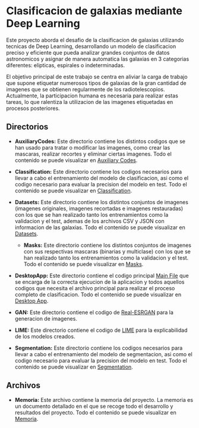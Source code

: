 # Clasificacion de galaxias mediante Deep Learning

Este proyecto aborda el desafio de la clasificacion de galaxias utilizando tecnicas de Deep Learning, desarrollando un modelo de clasificacion preciso y eficiente que pueda analizar grandes conjuntos de datos astronomicos y asignar de manera automatica las galaxias en 3 categorias diferentes: elipticas, espirales o indeterminadas.

El objetivo principal de este trabajo se centra en aliviar la carga de trabajo que supone etiquetar numerosos tipos de galaxias de la gran cantidad de imagenes que se obtienen regularmente de los radiotelescopios. Actualmente, la participacion humana es necesaria para realizar estas tareas, lo que ralentiza la utilizacion de las imagenes etiquetadas en procesos posteriores.

## Directorios

- **AuxiliaryCodes:** Este directorio contiene los distintos codigos que se han usado para tratar o modificar las imagenes, como crear las mascaras, realizar recortes y eliminar ciertas imagenes. Todo el contenido se puede visualizar en [Auxiliary Codes](./Auxiliary%20Codes/).

- **Classification:** Este directorio contiene los codigos necesarios para llevar a cabo el entrenamiento del modelo de clasificacion, asi como el codigo necesario para evaluar la precision del modelo en test. Todo el contenido se puede visualizar en [Classification](./Classification/).

- **Datasets:** Este directorio contiene los distintos conjuntos de imagenes (imagenes originales, imagenes recortadas e imagenes restauradas) con los que se han realizado tanto los entrenamientos como la validacion y el test, ademas de los archivos CSV y JSON con informacion de las galaxias. Todo el contenido se puede visualizar en [Datasets](./Datasets/).
  - **Masks:** Este directorio contiene los distintos conjuntos de imagenes con sus respectivas mascaras (binarias y multiclase) con los que se han realizado tanto los entrenamientos como la validacion y el test. Todo el contenido se puede visualizar en [Masks](./Datasets/Masks/).

- **DesktopApp:** Este directorio contiene el codigo principal [Main File](./Desktop%20App/mainFile.py) que se encarga de la correcta ejecucion de la aplicacion y todos aquellos codigos que necesita el archivo principal para realizar el proceso completo de clasificacion. Todo el contenido se puede visualizar en [Desktop App](./Desktop%20App/).

- **GAN:** Este directorio contiene el codigo de [Real-ESRGAN](./GAN/Real_ESRGAN.ipynb) para la generacion de imagenes.

- **LIME:** Este directorio contiene el codigo de [LIME](./LIME/LIME_explainer.ipynb) para la explicabilidad de los modelos creados.

- **Segmentation:** Este directorio contiene los codigos necesarios para llevar a cabo el entrenamiento del modelo de segmentacion, asi como el codigo necesario para evaluar la precision del modelo en test. Todo el contenido se puede visualizar en [Segmentation](./Segmentation/).

## Archivos

- **Memoria:** Este archivo contiene la memoria del proyecto. La memoria es un documento detallado en el que se recoge todo el desarrollo y resultados del proyecto. Todo el contenido se puede visualizar en [Memoria](./Memoria.pdf).
